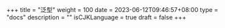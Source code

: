 +++
title = "泛型"
weight = 100
date = 2023-06-12T09:46:57+08:00
type = "docs"
description = ""
isCJKLanguage = true
draft = false
+++